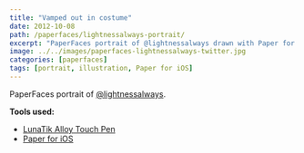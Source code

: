 ```yaml
---
title: "Vamped out in costume"
date: 2012-10-08
path: /paperfaces/lightnessalways-portrait/
excerpt: "PaperFaces portrait of @lightnessalways drawn with Paper for iOS on an iPad."
image: ../../images/paperfaces-lightnessalways-twitter.jpg
categories: [paperfaces]
tags: [portrait, illustration, Paper for iOS]
---
```


PaperFaces portrait of [@lightnessalways](https://twitter.com/lightnessalways).

**Tools used:**

- [LunaTik Alloy Touch Pen](https://www.amazon.com/gp/product/B00821TR7G/ref=as_li_ss_tl?ie=UTF8&tag=mademist-20&linkCode=as2&camp=1789&creative=390957&creativeASIN=B00821TR7G)
- [Paper for iOS](https://paper.bywetransfer.com/)
